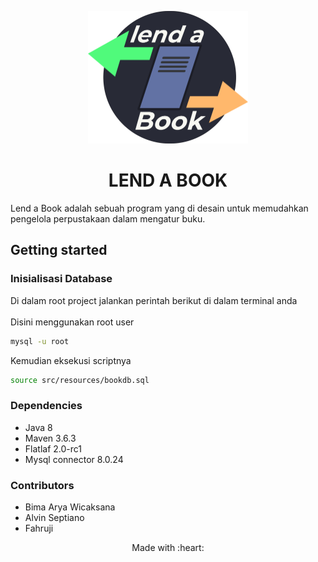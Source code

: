<p align="center"> <img src="Logov1.png" width="256" height="212"> <br>
<h1 align="center" style="font-weight: bold"> LEND A BOOK </h1>

Lend a Book adalah sebuah program yang di desain untuk memudahkan pengelola perpustakaan dalam mengatur buku.
## Getting started
### Inisialisasi Database
Di dalam root project jalankan perintah berikut di dalam terminal anda <br> <br>
Disini menggunakan root user
```zsh
mysql -u root
```
Kemudian eksekusi scriptnya
```zsh
source src/resources/bookdb.sql
```
### Dependencies
- Java 8
- Maven 3.6.3
- Flatlaf 2.0-rc1
- Mysql connector 8.0.24

### Contributors
- Bima Arya Wicaksana
- Alvin Septiano
- Fahruji

<p align="center"> Made with :heart: </p>
